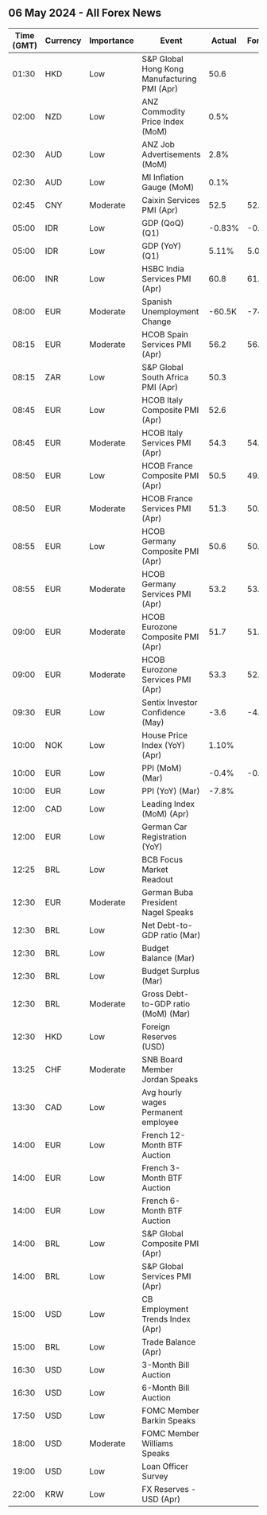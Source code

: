 ## 06 May 2024 - All Forex News

| Time (GMT) | Currency | Importance | Event | Actual | Forecast | Previous |
|------|----------|------------|-------|--------|----------|----------|
| 01:30 | HKD | Low | S&P Global Hong Kong Manufacturing PMI (Apr) | 50.6 |  | 50.9 |
| 02:00 | NZD | Low | ANZ Commodity Price Index (MoM) | 0.5% |  | -1.3% |
| 02:30 | AUD | Low | ANZ Job Advertisements (MoM) | 2.8% |  | -1.0% |
| 02:30 | AUD | Low | MI Inflation Gauge (MoM) | 0.1% |  | 0.1% |
| 02:45 | CNY | Moderate | Caixin Services PMI (Apr) | 52.5 | 52.5 | 52.7 |
| 05:00 | IDR | Low | GDP (QoQ) (Q1) | -0.83% | -0.89% | 0.45% |
| 05:00 | IDR | Low | GDP (YoY) (Q1) | 5.11% | 5.00% | 5.04% |
| 06:00 | INR | Low | HSBC India Services PMI (Apr) | 60.8 | 61.7 | 61.2 |
| 08:00 | EUR | Moderate | Spanish Unemployment Change | -60.5K | -74.5K | -33.4K |
| 08:15 | EUR | Moderate | HCOB Spain Services PMI (Apr) | 56.2 | 56.0 | 56.1 |
| 08:15 | ZAR | Low | S&P Global South Africa PMI (Apr) | 50.3 |  | 48.4 |
| 08:45 | EUR | Low | HCOB Italy Composite PMI (Apr) | 52.6 |  | 53.5 |
| 08:45 | EUR | Moderate | HCOB Italy Services PMI (Apr) | 54.3 | 54.7 | 54.6 |
| 08:50 | EUR | Low | HCOB France Composite PMI (Apr) | 50.5 | 49.9 | 48.3 |
| 08:50 | EUR | Moderate | HCOB France Services PMI (Apr) | 51.3 | 50.5 | 48.3 |
| 08:55 | EUR | Low | HCOB Germany Composite PMI (Apr) | 50.6 | 50.5 | 47.7 |
| 08:55 | EUR | Moderate | HCOB Germany Services PMI (Apr) | 53.2 | 53.3 | 50.1 |
| 09:00 | EUR | Moderate | HCOB Eurozone Composite PMI (Apr) | 51.7 | 51.4 | 50.3 |
| 09:00 | EUR | Moderate | HCOB Eurozone Services PMI (Apr) | 53.3 | 52.9 | 51.5 |
| 09:30 | EUR | Low | Sentix Investor Confidence (May) | -3.6 | -4.8 | -5.9 |
| 10:00 | NOK | Low | House Price Index (YoY) (Apr) | 1.10% |  | 1.20% |
| 10:00 | EUR | Low | PPI (MoM) (Mar) | -0.4% | -0.4% | -1.1% |
| 10:00 | EUR | Low | PPI (YoY) (Mar) | -7.8% |  | -8.5% |
| 12:00 | CAD | Low | Leading Index (MoM) (Apr) |  |  | 0.26% |
| 12:00 | EUR | Low | German Car Registration (YoY) |  |  | -6.2% |
| 12:25 | BRL | Low | BCB Focus Market Readout |  |  |  |
| 12:30 | EUR | Moderate | German Buba President Nagel Speaks |  |  |  |
| 12:30 | BRL | Low | Net Debt-to-GDP ratio (Mar) |  |  | 60.9% |
| 12:30 | BRL | Low | Budget Balance (Mar) |  |  | -113.858B |
| 12:30 | BRL | Low | Budget Surplus (Mar) |  |  | -48.692B |
| 12:30 | BRL | Moderate | Gross Debt-to-GDP ratio (MoM) (Mar) |  |  | 75.5% |
| 12:30 | HKD | Low | Foreign Reserves (USD) |  |  | 423.60B |
| 13:25 | CHF | Moderate | SNB Board Member Jordan Speaks |  |  |  |
| 13:30 | CAD | Low | Avg hourly wages Permanent employee |  |  | 5.0% |
| 14:00 | EUR | Low | French 12-Month BTF Auction |  |  | 3.488% |
| 14:00 | EUR | Low | French 3-Month BTF Auction |  |  | 3.800% |
| 14:00 | EUR | Low | French 6-Month BTF Auction |  |  | 3.710% |
| 14:00 | BRL | Low | S&P Global Composite PMI (Apr) |  |  | 55.1 |
| 14:00 | BRL | Low | S&P Global Services PMI (Apr) |  |  | 54.8 |
| 15:00 | USD | Low | CB Employment Trends Index (Apr) |  |  | 112.84 |
| 15:00 | BRL | Low | Trade Balance (Apr) |  |  | 7.48B |
| 16:30 | USD | Low | 3-Month Bill Auction |  |  | 5.250% |
| 16:30 | USD | Low | 6-Month Bill Auction |  |  | 5.165% |
| 17:50 | USD | Low | FOMC Member Barkin Speaks |  |  |  |
| 18:00 | USD | Moderate | FOMC Member Williams Speaks |  |  |  |
| 19:00 | USD | Low | Loan Officer Survey |  |  |  |
| 22:00 | KRW | Low | FX Reserves - USD (Apr) |  |  | 419.25B |
